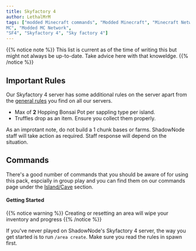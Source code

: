 ```yaml
---
title: Skyfactory 4
author: LethalMrM
tags: ["modded Minecraft commands", "Modded Minecraft", "Minecraft Network", "ShadowNode", "ShadowNode Modded", "Modded
MC", "Modded MC Network",
"SF4", "Skyfactory 4", "Sky factory 4"]
---
```


{{% notice note %}}
This list is current as of the time of writing this but might not always be up-to-date. Take advice here with that knoweldge.
{{% /notice %}}

## Important Rules

Our Skyfactory 4 server has some additional rules on the server apart from the [general rules](/rules) you find on all our servers.

* Max of **2** Hopping Bonsai Pot per sappling type per island.
* Truffles drop as an item. Ensure you collect them properly.

As an improtant note, do not build a 1 chunk bases or farms. ShadowNode staff will take action as required. Staff response will depend on the situation.

## Commands

There's a good number of commands that you should be aware of for using this pack, espcially in group play and you can find them on our commands page under the [Island/Cave](/home/commands/#islandcave-area) section. 

#### Getting Started

{{% notice warning %}}
Creating or resetting an area will wipe your inventory and progress
{{% /notice %}}

If you've never played on ShadowNode's Skyfactory 4 server, the way you get started is to run `/area create`. Make sure you read the rules in spawn first.